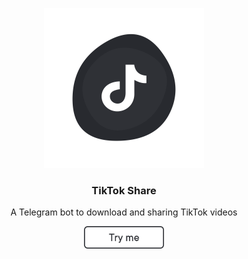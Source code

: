 <p align="center">
  <img src="media\logo.svg" width="256" />
  <h3 align="center">TikTok Share</h3>
  <p align="center">A Telegram bot to download and sharing TikTok videos</p>
  <p align="center">
    <a href="https://t.me/tt_get_bot" target="_blank">
      <img src="media\try_me_button.png" width="128" />
    </a>
  </p>
</p>

